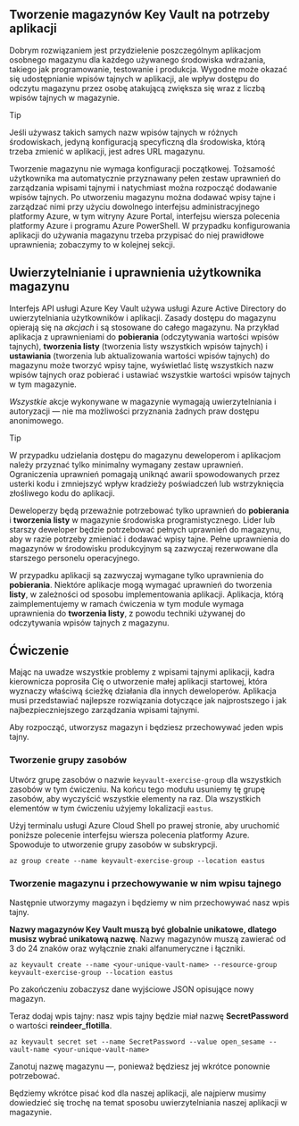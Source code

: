## <a name="creating-key-vaults-for-your-applications"></a>Tworzenie magazynów Key Vault na potrzeby aplikacji

Dobrym rozwiązaniem jest przydzielenie poszczególnym aplikacjom osobnego magazynu dla każdego używanego środowiska wdrażania, takiego jak programowanie, testowanie i produkcja. Wygodne może okazać się udostępnianie wpisów tajnych w aplikacji, ale wpływ dostępu do odczytu magazynu przez osobę atakującą zwiększa się wraz z liczbą wpisów tajnych w magazynie.

> [!TIP]
> Jeśli używasz takich samych nazw wpisów tajnych w różnych środowiskach, jedyną konfiguracją specyficzną dla środowiska, którą trzeba zmienić w aplikacji, jest adres URL magazynu.

Tworzenie magazynu nie wymaga konfiguracji początkowej. Tożsamość użytkownika ma automatycznie przyznawany pełen zestaw uprawnień do zarządzania wpisami tajnymi i natychmiast można rozpocząć dodawanie wpisów tajnych. Po utworzeniu magazynu można dodawać wpisy tajne i zarządzać nimi przy użyciu dowolnego interfejsu administracyjnego platformy Azure, w tym witryny Azure Portal, interfejsu wiersza polecenia platformy Azure i programu Azure PowerShell. W przypadku konfigurowania aplikacji do używania magazynu trzeba przypisać do niej prawidłowe uprawnienia; zobaczymy to w kolejnej sekcji.

## <a name="vault-authentication-and-permissions"></a>Uwierzytelnianie i uprawnienia użytkownika magazynu

Interfejs API usługi Azure Key Vault używa usługi Azure Active Directory do uwierzytelniania użytkowników i aplikacji. Zasady dostępu do magazynu opierają się na *akcjach* i są stosowane do całego magazynu. Na przykład aplikacja z uprawnieniami do **pobierania** (odczytywania wartości wpisów tajnych), **tworzenia listy** (tworzenia listy wszystkich wpisów tajnych) i **ustawiania** (tworzenia lub aktualizowania wartości wpisów tajnych) do magazynu może tworzyć wpisy tajne, wyświetlać listę wszystkich nazw wpisów tajnych oraz pobierać i ustawiać wszystkie wartości wpisów tajnych w tym magazynie.

*Wszystkie* akcje wykonywane w magazynie wymagają uwierzytelniania i autoryzacji &mdash; nie ma możliwości przyznania żadnych praw dostępu anonimowego.

> [!TIP]
> W przypadku udzielania dostępu do magazynu deweloperom i aplikacjom należy przyznać tylko minimalny wymagany zestaw uprawnień. Ograniczenia uprawnień pomagają uniknąć awarii spowodowanych przez usterki kodu i zmniejszyć wpływ kradzieży poświadczeń lub wstrzyknięcia złośliwego kodu do aplikacji.

Deweloperzy będą przeważnie potrzebować tylko uprawnień do **pobierania** i **tworzenia listy** w magazynie środowiska programistycznego. Lider lub starszy deweloper będzie potrzebować pełnych uprawnień do magazynu, aby w razie potrzeby zmieniać i dodawać wpisy tajne. Pełne uprawnienia do magazynów w środowisku produkcyjnym są zazwyczaj rezerwowane dla starszego personelu operacyjnego.

W przypadku aplikacji są zazwyczaj wymagane tylko uprawnienia do **pobierania**. Niektóre aplikacje mogą wymagać uprawnień do tworzenia **listy**, w zależności od sposobu implementowania aplikacji. Aplikacja, którą zaimplementujemy w ramach ćwiczenia w tym module wymaga uprawnienia do **tworzenia listy**, z powodu techniki używanej do odczytywania wpisów tajnych z magazynu.

## <a name="exercise"></a>Ćwiczenie

Mając na uwadze wszystkie problemy z wpisami tajnymi aplikacji, kadra kierownicza poprosiła Cię o utworzenie małej aplikacji startowej, która wyznaczy właściwą ścieżkę działania dla innych deweloperów. Aplikacja musi przedstawiać najlepsze rozwiązania dotyczące jak najprostszego i jak najbezpieczniejszego zarządzania wpisami tajnymi.

Aby rozpocząć, utworzysz magazyn i będziesz przechowywać jeden wpis tajny.

### <a name="create-a-resource-group"></a>Tworzenie grupy zasobów

Utwórz grupę zasobów o nazwie `keyvault-exercise-group` dla wszystkich zasobów w tym ćwiczeniu. Na końcu tego modułu usuniemy tę grupę zasobów, aby wyczyścić wszystkie elementy na raz. Dla wszystkich elementów w tym ćwiczeniu użyjemy lokalizacji `eastus`.

Użyj terminalu usługi Azure Cloud Shell po prawej stronie, aby uruchomić poniższe polecenie interfejsu wiersza polecenia platformy Azure. Spowoduje to utworzenie grupy zasobów w subskrypcji.

```azurecli
az group create --name keyvault-exercise-group --location eastus
```

### <a name="create-the-vault-and-store-the-secret-in-it"></a>Tworzenie magazynu i przechowywanie w nim wpisu tajnego

Następnie utworzymy magazyn i będziemy w nim przechowywać nasz wpis tajny.

**Nazwy magazynów Key Vault muszą być globalnie unikatowe, dlatego musisz wybrać unikatową nazwę**. Nazwy magazynów muszą zawierać od 3 do 24 znaków oraz wyłącznie znaki alfanumeryczne i łączniki.

```azurecli
az keyvault create --name <your-unique-vault-name> --resource-group keyvault-exercise-group --location eastus
```

Po zakończeniu zobaczysz dane wyjściowe JSON opisujące nowy magazyn.

Teraz dodaj wpis tajny: nasz wpis tajny będzie miał nazwę **SecretPassword** o wartości **reindeer_flotilla**.

```azurecli
az keyvault secret set --name SecretPassword --value open_sesame --vault-name <your-unique-vault-name>
```

Zanotuj nazwę magazynu &mdash;, ponieważ będziesz jej wkrótce ponownie potrzebować.

Będziemy wkrótce pisać kod dla naszej aplikacji, ale najpierw musimy dowiedzieć się trochę na temat sposobu uwierzytelniania naszej aplikacji w magazynie.